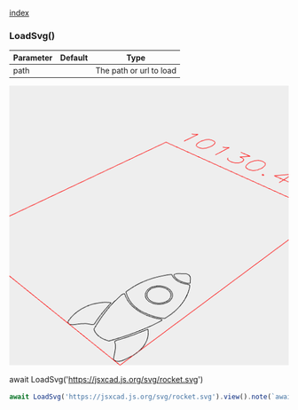 [index](../../nb/api/index.md)
### LoadSvg()
Parameter|Default|Type
---|---|---
path||The path or url to load

![Image](LoadSvg.md.$2.png)

await LoadSvg('https://jsxcad.js.org/svg/rocket.svg')

```JavaScript
await LoadSvg('https://jsxcad.js.org/svg/rocket.svg').view().note(`await LoadSvg('https://jsxcad.js.org/svg/rocket.svg')`);
```

